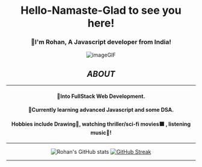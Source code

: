 
# <div align="center"> Hello-Namaste-Glad to see you here! </div>

  <div align="center">
 
### <p>🍁I'm Rohan, A Javascript developer from India!<p>
 
![imageGIF](https://cdn.hashnode.com/res/hashnode/image/upload/v1595331045788/7DTc5AKaw.gif?auto=format,compress&gif-q=60&format=webm)
## *ABOUT* 
 <hr>
 
#### <p>👀Into FullStack Web Development. </p>
#### <p>🌱Currently learning advanced Javascript and some DSA.</p>
#### <p>Hobbies include Drawing🎨, watching thriller/sci-fi movies⬛ , listening music🎵! </p> 
</div>
<hr>

<div align="center">
  
![Rohan's GitHub stats](https://github-readme-stats.vercel.app/api?username=realrohankar&show_icons=true&theme=radical)
[![GitHub Streak](https://streak-stats.demolab.com?user=realrohankar&theme=radical&border_radius=6.3)](https://git.io/streak-stats)

  </div>
<hr>

<div align="center">
 


